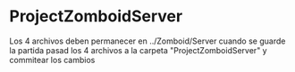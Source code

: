 # ProjectZomboidServer

 Los 4 archivos deben permanecer en ../Zomboid/Server cuando se guarde la partida pasad los 4 archivos a la carpeta "ProjectZomboidServer" y commitear los cambios
 
